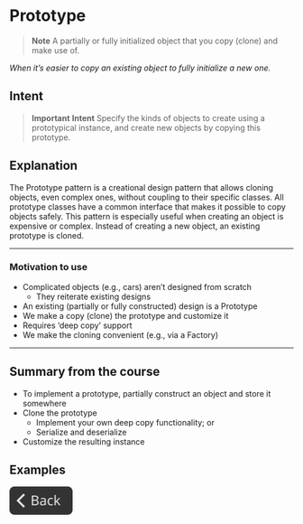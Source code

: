 # Prototype

> **Note**
> A partially or fully initialized object that you copy (clone) and make use of.

*When it’s easier to copy an existing object to fully initialize a new one.*

## Intent

> **Important**
> **Intent**
> Specify the kinds of objects to create using a prototypical instance, and create new objects by copying this prototype.

## Explanation

The Prototype pattern is a creational design pattern that allows cloning objects, even complex ones, without coupling to their specific classes. All prototype classes have a common interface that makes it possible to copy objects safely. This pattern is especially useful when creating an object is expensive or complex. Instead of creating a new object, an existing prototype is cloned.

---

### Motivation to use

- Complicated objects (e.g., cars) aren’t designed from scratch
  - They reiterate existing designs
- An existing (partially or fully constructed) design is a Prototype
- We make a copy (clone) the prototype and customize it
- Requires ‘deep copy’ support
- We make the cloning convenient (e.g., via a Factory)

---

## Summary from the course

- To implement a prototype, partially construct an object and store it somewhere
- Clone the prototype
  - Implement your own deep copy functionality; or
  - Serialize and deserialize
- Customize the resulting instance

## Examples

<!--Back Button-->
[<img src="../img/back.svg" style="width:8em;">](README.md)

